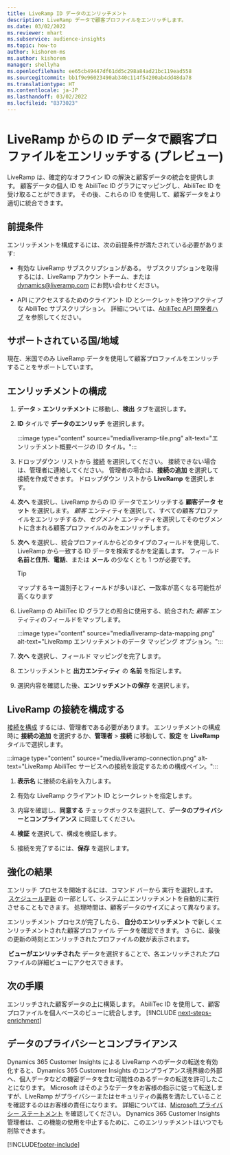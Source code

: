 ```yaml
---
title: LiveRamp ID データのエンリッチメント
description: LiveRamp データで顧客プロファイルをエンリッチします。
ms.date: 03/02/2022
ms.reviewer: mhart
ms.subservice: audience-insights
ms.topic: how-to
author: kishorem-ms
ms.author: kishorem
manager: shellyha
ms.openlocfilehash: ee65cb49447df61dd5c298a84ad21bc119ead558
ms.sourcegitcommit: bb1f9e96023490ab340c114f54200ab4dd48da78
ms.translationtype: HT
ms.contentlocale: ja-JP
ms.lasthandoff: 03/02/2022
ms.locfileid: "8373023"
---
```

# <a name="enrich-customer-profiles-with-identity-data-from-liveramp-preview"></a>LiveRamp からの ID データで顧客プロファイルをエンリッチする (プレビュー) 

LiveRamp は、確定的なオフライン ID の解決と顧客データの統合を提供します。 顧客データの個人 ID を AbiliTec ID グラフにマッピングし、AbiliTec ID を受け取ることができます。 その後、これらの ID を使用して、顧客データをより適切に統合できます。 

## <a name="prerequisites"></a>前提条件 

エンリッチメントを構成するには、次の前提条件が満たされている必要があります: 

- 有効な LiveRamp サブスクリプションがある。 サブスクリプションを取得するには、LiveRamp アカウン トチーム、または [dynamics@liveramp.com](mailto:dynamics@liveramp.com) にお問い合わせください。   

- API にアクセスするためのクライアント ID とシークレットを持つアクティブな AbiliTec サブスクリプション。 詳細については、[AbiliTec API 開発者ハブ](https://developers.liveramp.com/abilitec-api/) を参照してください。 

## <a name="supported-countriesregions"></a>サポートされている国/地域 

現在、米国でのみ LiveRamp データを使用して顧客プロファイルをエンリッチすることをサポートしています。 

## <a name="configure-the-enrichment"></a>エンリッチメントの構成 

1. **データ** > **エンリッチメント** に移動し、**検出** タブを選択します。 

1. **ID** タイルで **データのエンリッチ** を選択します。 

   :::image type="content" source="media/liveramp-tile.png" alt-text="エンリッチメント概要ページの ID タイル。":::

1. ドロップダウン リストから [接続](connections.md) を選択してください。 接続できない場合は、管理者に連絡してください。 管理者の場合は、**接続の追加** を選択して接続を作成できます。 ドロップダウン リストから **LiveRamp** を選択します。 

1. **次へ** を選択し、LiveRamp からの ID データでエンリッチする **顧客データ セット** を選択します。 *顧客* エンティティを選択して、すべての顧客プロファイルをエンリッチするか、*セグメント* エンティティを選択してそのセグメントに含まれる顧客プロファイルのみをエンリッチします。 

1. **次へ** を選択し、統合プロファイルからどのタイプのフィールドを使用して、LiveRamp から一致する ID データを検索するかを定義します。 フィールド **名前と住所**、**電話**、または **メール** の少なくとも 1 つが必要です。 

   > [!TIP]
   > マップするキー識別子とフィールドが多いほど、一致率が高くなる可能性が高くなります 

1. LiveRamp の AbiliTec ID グラフとの照合に使用する、統合された *顧客* エンティティのフィールドをマップします。 

   :::image type="content" source="media/liveramp-data-mapping.png" alt-text="LiveRamp エンリッチメントのデータ マッピング オプション。":::

1. **次へ** を選択し、フィールド マッピングを完了します。 

1. エンリッチメントと **出力エンティティ** の **名前** を指定します。 

1. 選択内容を確認した後、**エンリッチメントの保存** を選択します。 

## <a name="configure-the-connection-for-liveramp"></a>LiveRamp の接続を構成する 

[接続を構成](connections.md) するには、管理者である必要があります。 エンリッチメントの構成時に **接続の追加** を選択するか、**管理者** > **接続** に移動して、**設定** を **LiveRamp** タイルで選択します。 

:::image type="content" source="media/liveramp-connection.png" alt-text="LiveRamp AbiliTec サービスへの接続を設定するための構成ペイン。":::

1. **表示名** に接続の名前を入力します。 

1. 有効な LiveRamp クライアント ID とシークレットを指定します。 

1. 内容を確認し、**同意する** チェックボックスを選択して、**データのプライバシーとコンプライアンス** に同意してください。 

1. **検証** を選択して、構成を検証します。 

1. 接続を完了するには、**保存** を選択します。 

## <a name="enrichment-results"></a>強化の結果 

エンリッチ プロセスを開始するには、コマンド バーから 実行 を選択します。  [スケジュール更新](system.md#schedule-tab) の一部として、システムにエンリッチメントを自動的に実行させることもできます。 処理時間は、顧客データのサイズによって異なります。 

エンリッチメント プロセスが完了したら、 **自分のエンリッチメント** で新しくエンリッチメントされた顧客プロファイル データを確認できます。 さらに、最後の更新の時刻とエンリッチされたプロファイルの数が表示されます。 

 **ビューがエンリッチされた** データを選択することで、各エンリッチされたプロファイルの詳細ビューにアクセスできます。 

## <a name="next-steps"></a>次の手順

エンリッチされた顧客データの上に構築します。 AbiliTec ID を使用して、顧客プロファイルを個人ベースのビューに統合します。 
[!INCLUDE [next-steps-enrichment](../includes/next-steps-enrichment.md)]

## <a name="data-privacy-and-compliance"></a>データのプライバシーとコンプライアンス 

Dynamics 365 Customer Insights による LiveRamp へのデータの転送を有効化すると、Dynamics 365 Customer Insights のコンプライアンス境界線の外部へ、個人データなどの機密データを含む可能性のあるデータの転送を許可したことになります。 Microsoft はそのようなデータをお客様の指示に従って転送しますが、LiveRamp がプライバシーまたはセキュリティの義務を満たしていることを確認するのはお客様の責任になります。 詳細については、[Microsoft プライバシー ステートメント](https://go.microsoft.com/fwlink/?linkid=396732) を確認してください。 Dynamics 365 Customer Insights 管理者は、この機能の使用を中止するために、このエンリッチメントはいつでも削除できます。 


[!INCLUDE[footer-include](../includes/footer-banner.md)]
